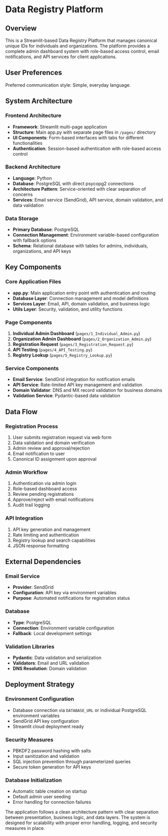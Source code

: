 # Data Registry Platform

## Overview

This is a Streamlit-based Data Registry Platform that manages canonical unique IDs for individuals and organizations. The platform provides a complete admin dashboard system with role-based access control, email notifications, and API services for client applications.

## User Preferences

Preferred communication style: Simple, everyday language.

## System Architecture

### Frontend Architecture
- **Framework**: Streamlit multi-page application
- **Structure**: Main app.py with separate page files in `/pages/` directory
- **UI Components**: Form-based interfaces with tabs for different functionalities
- **Authentication**: Session-based authentication with role-based access control

### Backend Architecture
- **Language**: Python
- **Database**: PostgreSQL with direct psycopg2 connections
- **Architecture Pattern**: Service-oriented with clear separation of concerns
- **Services**: Email service (SendGrid), API service, domain validation, and data validation

### Data Storage
- **Primary Database**: PostgreSQL
- **Connection Management**: Environment variable-based configuration with fallback options
- **Schema**: Relational database with tables for admins, individuals, organizations, and API keys

## Key Components

### Core Application Files
- **app.py**: Main application entry point with authentication and routing
- **Database Layer**: Connection management and model definitions
- **Services Layer**: Email, API, domain validation, and business logic
- **Utils Layer**: Security, validation, and utility functions

### Page Components
1. **Individual Admin Dashboard** (`pages/1_Individual_Admin.py`)
2. **Organization Admin Dashboard** (`pages/2_Organization_Admin.py`)
3. **Registration Request** (`pages/3_Registration_Request.py`)
4. **API Testing** (`pages/4_API_Testing.py`)
5. **Registry Lookup** (`pages/5_Registry_Lookup.py`)

### Service Components
- **Email Service**: SendGrid integration for notification emails
- **API Service**: Rate-limited API key management and validation
- **Domain Validator**: DNS and MX record validation for business domains
- **Validation Service**: Pydantic-based data validation

## Data Flow

### Registration Process
1. User submits registration request via web form
2. Data validation and domain verification
3. Admin review and approval/rejection
4. Email notification to user
5. Canonical ID assignment upon approval

### Admin Workflow
1. Authentication via admin login
2. Role-based dashboard access
3. Review pending registrations
4. Approve/reject with email notifications
5. Audit trail logging

### API Integration
1. API key generation and management
2. Rate limiting and authentication
3. Registry lookup and search capabilities
4. JSON response formatting

## External Dependencies

### Email Service
- **Provider**: SendGrid
- **Configuration**: API key via environment variables
- **Purpose**: Automated notifications for registration status

### Database
- **Type**: PostgreSQL
- **Connection**: Environment variable configuration
- **Fallback**: Local development settings

### Validation Libraries
- **Pydantic**: Data validation and serialization
- **Validators**: Email and URL validation
- **DNS Resolution**: Domain validation

## Deployment Strategy

### Environment Configuration
- Database connection via `DATABASE_URL` or individual PostgreSQL environment variables
- SendGrid API key configuration
- Streamlit cloud deployment ready

### Security Measures
- PBKDF2 password hashing with salts
- Input sanitization and validation
- SQL injection prevention through parameterized queries
- Secure token generation for API keys

### Database Initialization
- Automatic table creation on startup
- Default admin user seeding
- Error handling for connection failures

The application follows a clean architecture pattern with clear separation between presentation, business logic, and data layers. The system is designed for scalability with proper error handling, logging, and security measures in place.